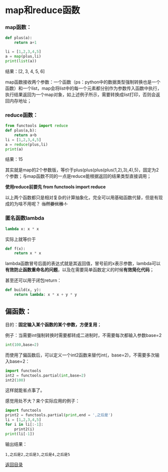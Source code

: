 # map和reduce函数

### map函数：

```python
def plus(a):
    return a+1

li = [1,2,3,4,5]
a = map(plus,li)
print(list(a))

```

结果：[2, 3, 4, 5, 6]

map函数接收两个参数：一个函数（ps：python中的数据类型强制转换也是一个函数）和一个list，map会将list中的每一个元素都分别作为参数传入函数中执行，执行结果返回为一个map对象，如上述例子所示，需要转换成list打印，否则会返回内存地址；

### reduce函数：

```python
from functools import reduce
def plus(a,b):
    return a+b
li = [1,2,3,4,5]
a = reduce(plus,li)
print(a)
```

结果：15

其实就是map的2个参数版，等价于plus(plus(plus(plus(1,2),3),4),5)，固定为2个参数；与map函数不同的一点是reduce能根据返回的结果类型直接调用；

**使用reduce前要先 from functools import reduce**

以上两个函数都只是相对复杂的计算抽象化，完全可以用基础函数代替，但是有现成的为啥不用呢？ ~~当然要优雅！~~



### 匿名函数lambda

```python
lambda x: x * x
```

实际上就等价于

```python
def f(x):
    return x * x
```

lambda函数冒号后面的表达式就是其返回值，冒号前的x表示参数，lambda可以 **有效防止函数重命名的问题**，以及在需要简单函数定义的时候**有效简化代码**；

甚至还可以用于闭包return：

```python
def build(x, y):
    return lambda: x * x + y * y
```



## 偏函数：

目的：**固定输入某个函数的某个参数，方便复用**；

例子：当需要int强制转换时需要都转成二进制时，不需要每次都输入参数base=2

```python
int(100,base=2)
```

而使用了偏函数后，可以定义一个int2函数来替代int(，base=2)，不需要多次输入base=2：

```python
import functools
int2 = functools.partial(int,base=2)
int2(100)
```

这样就能省点事了。

感觉用处不大？来个实际应用的例子：

```python
import functools
print2 = functools.partial(print,end = ',之后是')
li = [1,2,3,4,5]
for i in li[:-1]:
    print2(i)
print(li[-1])
```

输出结果：

```
1,之后是2,之后是3,之后是4,之后是5
```





[返回目录](https://ko710395.github.io/)